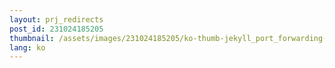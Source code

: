 ```yaml
---
layout: prj_redirects
post_id: 231024185205
thumbnail: /assets/images/231024185205/ko-thumb-jekyll_port_forwarding-vm-port-forwarding.png
lang: ko
---
```

